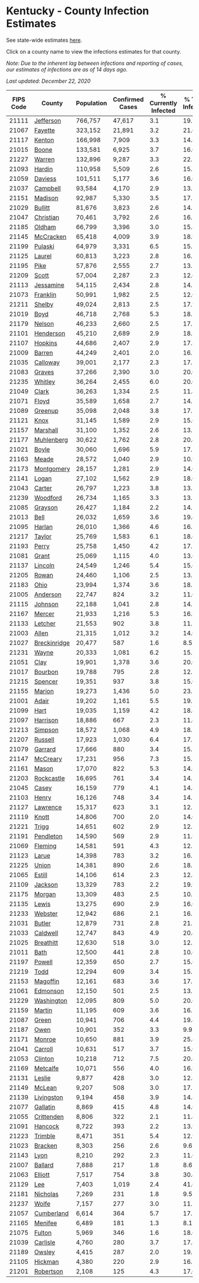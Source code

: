 # Kentucky - County Infection Estimates

See state-wide estimates [here](/infections/us-ky).

Click on a county name to view the infections estimates for that county.

*Note: Due to the inherent lag between infections and reporting of cases, our estimates of infections are as of 14 days ago.*

*Last updated: December 22, 2020*

|   FIPS Code |                       County |   Population |   Confirmed Cases |   % Currently Infected |   % Total Infected |
|-------------|------------------------------|--------------|-------------------|------------------------|--------------------|
|       21111 |       [Jefferson](jefferson) |      766,757 |            47,617 |                    3.1 |               19.7 |
|       21067 |           [Fayette](fayette) |      323,152 |            21,891 |                    3.2 |               21.0 |
|       21117 |             [Kenton](kenton) |      166,998 |             7,909 |                    3.3 |               14.8 |
|       21015 |               [Boone](boone) |      133,581 |             6,925 |                    3.7 |               16.0 |
|       21227 |             [Warren](warren) |      132,896 |             9,287 |                    3.3 |               22.5 |
|       21093 |             [Hardin](hardin) |      110,958 |             5,509 |                    2.6 |               15.3 |
|       21059 |           [Daviess](daviess) |      101,511 |             5,177 |                    3.6 |               16.0 |
|       21037 |         [Campbell](campbell) |       93,584 |             4,170 |                    2.9 |               13.5 |
|       21151 |           [Madison](madison) |       92,987 |             5,330 |                    3.5 |               17.7 |
|       21029 |           [Bullitt](bullitt) |       81,676 |             3,823 |                    2.6 |               14.5 |
|       21047 |       [Christian](christian) |       70,461 |             3,792 |                    2.6 |               16.7 |
|       21185 |             [Oldham](oldham) |       66,799 |             3,396 |                    3.0 |               15.8 |
|       21145 |       [McCracken](mccracken) |       65,418 |             4,009 |                    3.9 |               18.9 |
|       21199 |           [Pulaski](pulaski) |       64,979 |             3,331 |                    6.5 |               15.2 |
|       21125 |             [Laurel](laurel) |       60,813 |             3,223 |                    2.8 |               16.2 |
|       21195 |                 [Pike](pike) |       57,876 |             2,555 |                    2.7 |               13.2 |
|       21209 |               [Scott](scott) |       57,004 |             2,287 |                    2.3 |               12.6 |
|       21113 |       [Jessamine](jessamine) |       54,115 |             2,434 |                    2.8 |               14.1 |
|       21073 |         [Franklin](franklin) |       50,991 |             1,982 |                    2.5 |               12.0 |
|       21211 |             [Shelby](shelby) |       49,024 |             2,813 |                    2.5 |               17.9 |
|       21019 |                 [Boyd](boyd) |       46,718 |             2,768 |                    5.3 |               18.1 |
|       21179 |             [Nelson](nelson) |       46,233 |             2,660 |                    2.5 |               17.7 |
|       21101 |       [Henderson](henderson) |       45,210 |             2,689 |                    2.9 |               18.3 |
|       21107 |           [Hopkins](hopkins) |       44,686 |             2,407 |                    2.9 |               17.8 |
|       21009 |             [Barren](barren) |       44,249 |             2,401 |                    2.0 |               16.7 |
|       21035 |         [Calloway](calloway) |       39,001 |             2,177 |                    2.3 |               17.2 |
|       21083 |             [Graves](graves) |       37,266 |             2,390 |                    3.0 |               20.6 |
|       21235 |           [Whitley](whitley) |       36,264 |             2,455 |                    6.0 |               20.0 |
|       21049 |               [Clark](clark) |       36,263 |             1,334 |                    2.5 |               11.4 |
|       21071 |               [Floyd](floyd) |       35,589 |             1,658 |                    2.7 |               14.1 |
|       21089 |           [Greenup](greenup) |       35,098 |             2,048 |                    3.8 |               17.5 |
|       21121 |                 [Knox](knox) |       31,145 |             1,589 |                    2.9 |               15.6 |
|       21157 |         [Marshall](marshall) |       31,100 |             1,352 |                    2.6 |               13.2 |
|       21177 |     [Muhlenberg](muhlenberg) |       30,622 |             1,762 |                    2.8 |               20.4 |
|       21021 |               [Boyle](boyle) |       30,060 |             1,696 |                    5.9 |               17.5 |
|       21163 |               [Meade](meade) |       28,572 |             1,040 |                    2.9 |               10.9 |
|       21173 |     [Montgomery](montgomery) |       28,157 |             1,281 |                    2.9 |               14.0 |
|       21141 |               [Logan](logan) |       27,102 |             1,562 |                    2.9 |               18.0 |
|       21043 |             [Carter](carter) |       26,797 |             1,223 |                    3.8 |               13.3 |
|       21239 |         [Woodford](woodford) |       26,734 |             1,165 |                    3.3 |               13.5 |
|       21085 |           [Grayson](grayson) |       26,427 |             1,184 |                    2.2 |               14.5 |
|       21013 |                 [Bell](bell) |       26,032 |             1,659 |                    3.6 |               19.4 |
|       21095 |             [Harlan](harlan) |       26,010 |             1,366 |                    4.6 |               16.3 |
|       21217 |             [Taylor](taylor) |       25,769 |             1,583 |                    6.1 |               18.6 |
|       21193 |               [Perry](perry) |       25,758 |             1,450 |                    4.2 |               17.5 |
|       21081 |               [Grant](grant) |       25,069 |             1,115 |                    4.0 |               13.6 |
|       21137 |           [Lincoln](lincoln) |       24,549 |             1,246 |                    5.4 |               15.6 |
|       21205 |               [Rowan](rowan) |       24,460 |             1,106 |                    2.5 |               13.5 |
|       21183 |                 [Ohio](ohio) |       23,994 |             1,374 |                    3.6 |               18.5 |
|       21005 |         [Anderson](anderson) |       22,747 |               824 |                    3.2 |               11.0 |
|       21115 |           [Johnson](johnson) |       22,188 |             1,041 |                    2.8 |               14.3 |
|       21167 |             [Mercer](mercer) |       21,933 |             1,216 |                    5.3 |               16.3 |
|       21133 |           [Letcher](letcher) |       21,553 |               902 |                    3.8 |               11.7 |
|       21003 |               [Allen](allen) |       21,315 |             1,012 |                    3.2 |               14.6 |
|       21027 | [Breckinridge](breckinridge) |       20,477 |               587 |                    1.6 |                8.5 |
|       21231 |               [Wayne](wayne) |       20,333 |             1,081 |                    6.2 |               15.3 |
|       21051 |                 [Clay](clay) |       19,901 |             1,378 |                    3.6 |               20.6 |
|       21017 |           [Bourbon](bourbon) |       19,788 |               795 |                    2.8 |               12.1 |
|       21215 |           [Spencer](spencer) |       19,351 |               937 |                    3.8 |               15.0 |
|       21155 |             [Marion](marion) |       19,273 |             1,436 |                    5.0 |               23.1 |
|       21001 |               [Adair](adair) |       19,202 |             1,161 |                    5.5 |               19.7 |
|       21099 |                 [Hart](hart) |       19,035 |             1,159 |                    4.2 |               18.8 |
|       21097 |         [Harrison](harrison) |       18,886 |               667 |                    2.3 |               11.4 |
|       21213 |           [Simpson](simpson) |       18,572 |             1,068 |                    4.9 |               18.2 |
|       21207 |           [Russell](russell) |       17,923 |             1,030 |                    6.4 |               17.2 |
|       21079 |           [Garrard](garrard) |       17,666 |               880 |                    3.4 |               15.1 |
|       21147 |         [McCreary](mccreary) |       17,231 |               956 |                    7.3 |               15.5 |
|       21161 |               [Mason](mason) |       17,070 |               822 |                    5.3 |               14.8 |
|       21203 |     [Rockcastle](rockcastle) |       16,695 |               761 |                    3.4 |               14.2 |
|       21045 |               [Casey](casey) |       16,159 |               779 |                    4.1 |               14.8 |
|       21103 |               [Henry](henry) |       16,126 |               748 |                    3.4 |               14.1 |
|       21127 |         [Lawrence](lawrence) |       15,317 |               623 |                    3.1 |               12.1 |
|       21119 |               [Knott](knott) |       14,806 |               700 |                    2.0 |               14.0 |
|       21221 |               [Trigg](trigg) |       14,651 |               602 |                    2.9 |               12.3 |
|       21191 |       [Pendleton](pendleton) |       14,590 |               569 |                    2.9 |               11.9 |
|       21069 |           [Fleming](fleming) |       14,581 |               591 |                    4.3 |               12.5 |
|       21123 |               [Larue](larue) |       14,398 |               783 |                    3.2 |               16.2 |
|       21225 |               [Union](union) |       14,381 |               890 |                    2.6 |               18.7 |
|       21065 |             [Estill](estill) |       14,106 |               614 |                    2.3 |               12.8 |
|       21109 |           [Jackson](jackson) |       13,329 |               783 |                    2.2 |               19.9 |
|       21175 |             [Morgan](morgan) |       13,309 |               483 |                    2.5 |               10.7 |
|       21135 |               [Lewis](lewis) |       13,275 |               690 |                    2.9 |               16.0 |
|       21233 |           [Webster](webster) |       12,942 |               686 |                    2.1 |               16.5 |
|       21031 |             [Butler](butler) |       12,879 |               731 |                    2.8 |               21.5 |
|       21033 |         [Caldwell](caldwell) |       12,747 |               843 |                    4.9 |               20.4 |
|       21025 |       [Breathitt](breathitt) |       12,630 |               518 |                    3.0 |               12.5 |
|       21011 |                 [Bath](bath) |       12,500 |               441 |                    2.8 |               10.6 |
|       21197 |             [Powell](powell) |       12,359 |               650 |                    2.7 |               15.6 |
|       21219 |                 [Todd](todd) |       12,294 |               609 |                    3.4 |               15.3 |
|       21153 |         [Magoffin](magoffin) |       12,161 |               683 |                    3.6 |               17.2 |
|       21061 |         [Edmonson](edmonson) |       12,150 |               501 |                    2.5 |               13.5 |
|       21229 |     [Washington](washington) |       12,095 |               809 |                    5.0 |               20.6 |
|       21159 |             [Martin](martin) |       11,195 |               609 |                    3.6 |               16.5 |
|       21087 |               [Green](green) |       10,941 |               706 |                    4.4 |               19.4 |
|       21187 |                 [Owen](owen) |       10,901 |               352 |                    3.3 |                9.9 |
|       21171 |             [Monroe](monroe) |       10,650 |               881 |                    3.9 |               25.4 |
|       21041 |           [Carroll](carroll) |       10,631 |               517 |                    3.7 |               15.0 |
|       21053 |           [Clinton](clinton) |       10,218 |               712 |                    7.5 |               20.4 |
|       21169 |         [Metcalfe](metcalfe) |       10,071 |               556 |                    4.0 |               16.9 |
|       21131 |             [Leslie](leslie) |        9,877 |               428 |                    3.0 |               12.8 |
|       21149 |             [McLean](mclean) |        9,207 |               508 |                    3.0 |               17.2 |
|       21139 |     [Livingston](livingston) |        9,194 |               458 |                    3.9 |               14.8 |
|       21077 |         [Gallatin](gallatin) |        8,869 |               415 |                    4.8 |               14.6 |
|       21055 |     [Crittenden](crittenden) |        8,806 |               322 |                    2.1 |               11.4 |
|       21091 |           [Hancock](hancock) |        8,722 |               393 |                    2.2 |               13.9 |
|       21223 |           [Trimble](trimble) |        8,471 |               351 |                    5.4 |               12.9 |
|       21023 |           [Bracken](bracken) |        8,303 |               256 |                    2.6 |                9.6 |
|       21143 |                 [Lyon](lyon) |        8,210 |               292 |                    2.3 |               11.0 |
|       21007 |           [Ballard](ballard) |        7,888 |               217 |                    1.8 |                8.6 |
|       21063 |           [Elliott](elliott) |        7,517 |               754 |                    3.8 |               30.4 |
|       21129 |                   [Lee](lee) |        7,403 |             1,019 |                    2.4 |               41.6 |
|       21181 |         [Nicholas](nicholas) |        7,269 |               231 |                    1.8 |                9.5 |
|       21237 |               [Wolfe](wolfe) |        7,157 |               277 |                    3.0 |               11.5 |
|       21057 |     [Cumberland](cumberland) |        6,614 |               364 |                    5.7 |               17.2 |
|       21165 |           [Menifee](menifee) |        6,489 |               181 |                    1.3 |                8.1 |
|       21075 |             [Fulton](fulton) |        5,969 |               346 |                    1.6 |               18.0 |
|       21039 |         [Carlisle](carlisle) |        4,760 |               280 |                    3.7 |               17.8 |
|       21189 |             [Owsley](owsley) |        4,415 |               287 |                    2.0 |               19.5 |
|       21105 |           [Hickman](hickman) |        4,380 |               220 |                    2.9 |               16.1 |
|       21201 |       [Robertson](robertson) |        2,108 |               125 |                    4.3 |               17.6 |